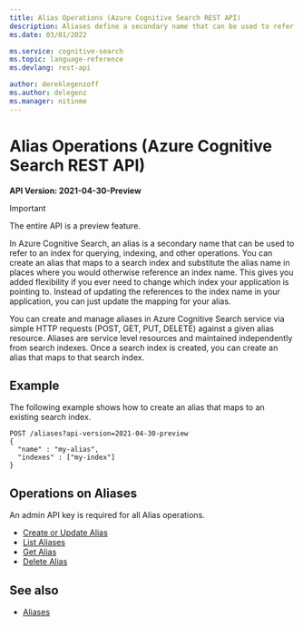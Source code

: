 ```yaml
---
title: Alias Operations (Azure Cognitive Search REST API)
description: Aliases define a secondary name that can be used to refer to an index for querying, indexing, and other operations.
ms.date: 03/01/2022

ms.service: cognitive-search
ms.topic: language-reference
ms.devlang: rest-api

author: dereklegenzoff
ms.author: delegenz
ms.manager: nitinme
---
```

# Alias Operations (Azure Cognitive Search REST API)

**API Version: 2021-04-30-Preview**

> [!Important]
> The entire API is a preview feature.

In Azure Cognitive Search, an alias is a secondary name that can be used to refer to an index for querying, indexing, and other operations. You can create an alias that maps to a search index and substitute the alias name in places where you would otherwise reference an index name. This gives you added flexibility if you ever need to change which index your application is pointing to. Instead of updating the references to the index name in your application, you can just update the mapping for your alias.

You can create and manage aliases in Azure Cognitive Search service via simple HTTP requests (POST, GET, PUT, DELETE) against a given alias resource. Aliases are service level resources and maintained independently from search indexes. Once a search index is created, you can create an alias that maps to that search index.


## Example

The following example shows how to create an alias that maps to an existing search index.

```http 
POST /aliases?api-version=2021-04-30-preview
{   
  "name" : "my-alias",  
  "indexes" : ["my-index"]
}  
```

## Operations on Aliases  

An admin API key is required for all Alias operations.

+ [Create or Update Alias](create-or-update-alias.md)
+ [List Aliases](list-aliases.md)  
+ [Get Alias](get-alias.md)  
+ [Delete Alias](delete-alias.md)  

## See also  

+ [Aliases]()